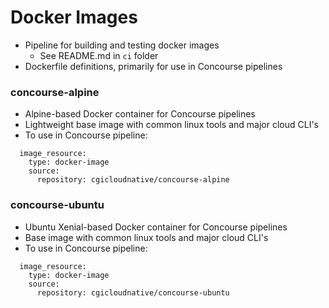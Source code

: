 # Docker Images

 - Pipeline for building and testing docker images
    - See README.md in `ci` folder
 - Dockerfile definitions, primarily for use in Concourse pipelines

### concourse-alpine
  - Alpine-based Docker container for Concourse pipelines
  - Lightweight base image with common linux tools and major cloud CLI's
  - To use in Concourse pipeline:
 ```
   image_resource:
     type: docker-image
     source:
       repository: cgicloudnative/concourse-alpine
 ```


### concourse-ubuntu
 - Ubuntu Xenial-based Docker container for Concourse pipelines
 - Base image with common linux tools and major cloud CLI's
 - To use in Concourse pipeline:
```
  image_resource:
    type: docker-image
    source:
      repository: cgicloudnative/concourse-ubuntu
```
